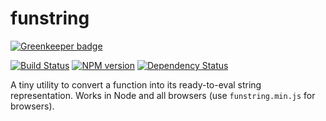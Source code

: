 funstring
=========

[![Greenkeeper badge](https://badges.greenkeeper.io/passcod/funstring.svg)](https://greenkeeper.io/)

[![Build Status](https://travis-ci.org/passcod/funstring.png?branch=master)](//travis-ci.org/passcod/funstring)
[![NPM version](https://badge.fury.io/js/funstring.png)](//npmjs.org/package/funstring)
[![Dependency Status](https://gemnasium.com/passcod/funstring.png)](//gemnasium.com/passcod/funstring)

A tiny utility to convert a function into its
ready-to-eval string representation. Works in
Node and all browsers (use `funstring.min.js`
for browsers).